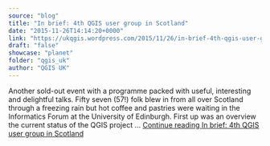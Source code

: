 ```yaml
---
source: "blog"
title: "In brief: 4th QGIS user group in Scotland"
date: "2015-11-26T14:14:20+0000"
link: "https://ukqgis.wordpress.com/2015/11/26/in-brief-4th-qgis-user-group-in-scotland/"
draft: "false"
showcase: "planet"
folder: "qgis_uk"
author: "QGIS UK"
---
```


Another sold-out event with a programme packed with useful, interesting and delightful talks. Fifty seven (57!) folk blew in from all over Scotland through a freezing rain but hot coffee and pastries were waiting in the Informatics Forum at the University of Edinburgh. First up was an overview the current status of the QGIS project &#8230; <a class="more-link" href="https://ukqgis.wordpress.com/2015/11/26/in-brief-4th-qgis-user-group-in-scotland/">Continue reading <span class="screen-reader-text">In brief: 4th QGIS user group in&#160;Scotland</span></a>
